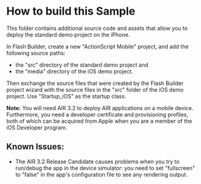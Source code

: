 How to build this Sample
========================

This folder contains additional source code and assets that allow you to deploy the standard demo project on the iPhone.

In Flash Builder, create a new "ActionScript Mobile" project, and add the following source paths:

* the "src" directory of the standard demo project and
* the "media" directory of the iOS demo project.

Then exchange the source files that were created by the Flash Builder project wizard with the source files in the "src" folder of the iOS demo project. Use "Startup_iOS" as the startup class.

**Note:** You will need AIR 3.2 to deploy AIR applications on a mobile device. Furthermore, you need a developer certificate and provisioning profiles, both of which can be acquired from Apple when you are a member of the iOS Developer program. 

Known Issues:
-------------

* The AIR 3.2 Release Candidate causes problems when you try to run/debug the app in the device simulator: you need to set "fullscreen" to "false" in the app's configuration file to see any rendering output.
